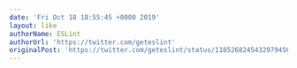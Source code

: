 ```yaml
---
date: 'Fri Oct 18 18:55:45 +0000 2019'
layout: like
authorName: ESLint
authorUrl: 'https://twitter.com/geteslint'
originalPost: 'https://twitter.com/geteslint/status/1185268245432979456'
---
```

